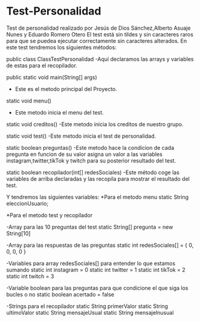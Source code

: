 # Test-Personalidad
Test de personalidad realizado por Jesús de Dios Sánchez,Alberto Asuaje Nunes y Eduardo Romero Otero 
El test está sin tildes y sin caracteres raros para que se puedea ejecutar correctamente sin caracteres alterados.
En este test tendremos los siguientes métodos:

public class ClassTestPersonalidad 
-Aquí declaramos las arrays y variables de estas para el recopilador.

public static void main(String[] args) 
- Este es el metodo principal del Proyecto.

static void menu()
- Este metodo inicia el menu del test.

static void creditos()
-Este metodo inicia los creditos de nuestro grupo.

static void test()
-Este metodo inicia el test de personalidad.

static boolean preguntas()
-Este metodo hace la condicion de cada pregunta en funcion de su valor asigna un valor a las variables instagram,twitter,tikTok y twitch para su posterior 
resultado del test.

static boolean recopilador(int[] redesSociales)
-Este método coge las variables de arriba declaradas y las recopila para mostrar el resultado del test.

Y tendremos las siguientes variables:
*Para el metodo menu
		static String eleccionUsuario;
		
*Para el metodo test y recopilador
		
-Array para las 10 preguntas del test
		static String[] pregunta = new String[10]
	
-Array para las respuestas de las preguntas 
		static int redesSociales[] = { 0, 0, 0, 0 }
	
-Variables para array redesSociales[] para entender lo que estamos sumando
		static int instagram = 0
		static int twitter = 1
		static int tikTok = 2
		static int twitch = 3
	
	
-Variable boolean para las preguntas para que condicione el que siga los bucles o no
		static boolean acertado = false
		
-Strings para el recopilador
		static String primerValor
		static String ultimoValor
		static String mensajeUsual
		static String mensajeInusual
